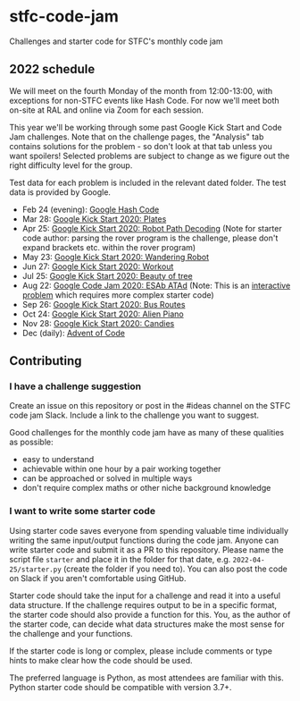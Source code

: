 # stfc-code-jam
Challenges and starter code for STFC's monthly code jam

## 2022 schedule

We will meet on the fourth Monday of the month from 12:00-13:00, with exceptions for non-STFC events like Hash Code. For now we'll meet both on-site at RAL and online via Zoom for each session.

This year we'll be working through some past Google Kick Start and Code Jam challenges. Note that on the challenge pages, the "Analysis" tab contains solutions for the problem - so don't look at that tab unless you want spoilers! Selected problems are subject to change as we figure out the right difficulty level for the group.

Test data for each problem is included in the relevant dated folder. The test data is provided by Google.

* Feb 24 (evening): [Google Hash Code](https://codingcompetitions.withgoogle.com/hashcode/round/00000000008caae7)
* Mar 28: [Google Kick Start 2020: Plates](https://codingcompetitions.withgoogle.com/kickstart/round/000000000019ffc7/00000000001d40bb)
* Apr 25: [Google Kick Start 2020: Robot Path Decoding](https://codingcompetitions.withgoogle.com/kickstart/round/000000000019ffc8/00000000002d83dc#problem) (Note for starter code author: parsing the rover program is the challenge, please don't expand brackets etc. within the rover program)
* May 23: [Google Kick Start 2020: Wandering Robot](https://codingcompetitions.withgoogle.com/kickstart/round/000000000019ffc8/00000000002d8565#problem)
* Jun 27: [Google Kick Start 2020: Workout](https://codingcompetitions.withgoogle.com/kickstart/round/000000000019ffc7/00000000001d3f5b)
* Jul 25: [Google Kick Start 2020: Beauty of tree](https://codingcompetitions.withgoogle.com/kickstart/round/000000000019ff08/0000000000386edd)
* Aug 22: [Google Code Jam 2020: ESAb ATAd](https://codingcompetitions.withgoogle.com/codejam/round/000000000019fd27/0000000000209a9e) (Note: This is an [interactive problem](https://codingcompetitions.withgoogle.com/codejam/faq#interactive-problems) which requires more complex starter code)
* Sep 26: [Google Kick Start 2020: Bus Routes](https://codingcompetitions.withgoogle.com/kickstart/round/000000000019ffc8/00000000002d83bf)
* Oct 24: [Google Kick Start 2020: Alien Piano](https://codingcompetitions.withgoogle.com/kickstart/round/000000000019ff08/0000000000387174)
* Nov 28: [Google Kick Start 2020: Candies](https://codingcompetitions.withgoogle.com/kickstart/round/000000000019ff43/0000000000337b4d)
* Dec (daily): [Advent of Code](https://adventofcode.com)


## Contributing

### I have a challenge suggestion

Create an issue on this repository or post in the #ideas channel on the STFC code jam Slack. Include a link to the challenge you want to suggest.

Good challenges for the monthly code jam have as many of these qualities as possible:
* easy to understand
* achievable within one hour by a pair working together
* can be approached or solved in multiple ways
* don't require complex maths or other niche background knowledge

### I want to write some starter code

Using starter code saves everyone from spending valuable time individually writing the same input/output functions during the code jam. Anyone can write starter code and submit it as a PR to this repository. Please name the script file `starter` and place it in the folder for that date, e.g. `2022-04-25/starter.py` (create the folder if you need to). You can also post the code on Slack if you aren't comfortable using GitHub.

Starter code should take the input for a challenge and read it into a useful data structure. If the challenge requires output to be in a specific format, the starter code should also provide a function for this. You, as the author of the starter code, can decide what data structures make the most sense for the challenge and your functions.

If the starter code is long or complex, please include comments or type hints to make clear how the code should be used.

The preferred language is Python, as most attendees are familiar with this. Python starter code should be compatible with version 3.7+.



